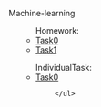 <!DOCTYPE html>
<html lang="en">
   <head>
	<meta charset="UTF-8">
   </head>
   <body>
     <p>Machine-learning</p>
        <ul>
          <ul>
            Homework:
            <li><a href=''>Task0</a></li>
            <li><a href=''>Task1</a></li>
          </ul>
          <ul>
            IndividualTask:
            <li><a href=''>Task0</a></li>
          </ul>
          
     		</ul>
   </body>
</html>
